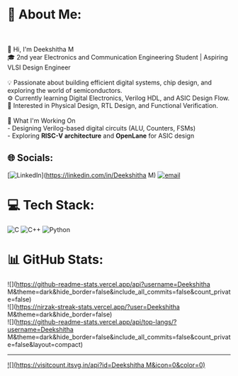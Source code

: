 # 💫 About Me:
<br><br>👋 Hi, I'm Deekshitha M  <br>🎓 2nd year Electronics and Communication Engineering Student | Aspiring VLSI Design Engineer  <br><br>💡 Passionate about building efficient digital systems, chip design, and exploring the world of semiconductors.  <br>⚙️ Currently learning Digital Electronics, Verilog HDL, and ASIC Design Flow.  <br>🧠 Interested in Physical Design, RTL Design, and Functional Verification.  <br><br>🔭 What I'm Working On<br>- Designing Verilog-based digital circuits (ALU, Counters, FSMs)  <br>- Exploring **RISC-V architecture** and **OpenLane** for ASIC design  


## 🌐 Socials:
[![LinkedIn](https://img.shields.io/badge/LinkedIn-%230077B5.svg?logo=linkedin&logoColor=white)](https://linkedin.com/in/Deekshitha M) [![email](https://img.shields.io/badge/Email-D14836?logo=gmail&logoColor=white)](mailto:mdeekshitha151@gmail.com) 

# 💻 Tech Stack:
![C](https://img.shields.io/badge/c-%2300599C.svg?style=for-the-badge&logo=c&logoColor=white) ![C++](https://img.shields.io/badge/c++-%2300599C.svg?style=for-the-badge&logo=c%2B%2B&logoColor=white) ![Python](https://img.shields.io/badge/python-3670A0?style=for-the-badge&logo=python&logoColor=ffdd54)
# 📊 GitHub Stats:
![](https://github-readme-stats.vercel.app/api?username=Deekshitha M&theme=dark&hide_border=false&include_all_commits=false&count_private=false)<br/>
![](https://nirzak-streak-stats.vercel.app/?user=Deekshitha M&theme=dark&hide_border=false)<br/>
![](https://github-readme-stats.vercel.app/api/top-langs/?username=Deekshitha M&theme=dark&hide_border=false&include_all_commits=false&count_private=false&layout=compact)

---
[![](https://visitcount.itsvg.in/api?id=Deekshitha M&icon=0&color=0)](https://visitcount.itsvg.in)

<!-- Proudly created with GPRM ( https://gprm.itsvg.in ) -->